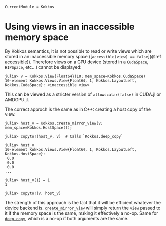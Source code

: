 ```@meta
CurrentModule = Kokkos
```

# Using views in an inaccessible memory space

By Kokkos semantics, it is not possible to read or write views which are stored in an inaccessible
memory space ([`accessible(view) == false`](@ref accessible)).
Therefore views on a GPU device (stored in a `CudaSpace`, `HIPSpace`, etc...) cannot be displayed:

```julia-repl
julia> v = Kokkos.View{Float64}(10; mem_space=Kokkos.CudaSpace)
10-element Kokkos.Views.View{Float64, 1, Kokkos.LayoutLeft, Kokkos.CudaSpace}: <inaccessible view>
```

This can be viewed as a stricter version of `allowscalar(false)` in CUDA.jl or AMDGPU.jl.

The correct approch is the same as in C++: creating a host copy of the view.
```julia-repl
julia> host_v = Kokkos.create_mirror_view(v; mem_space=Kokkos.HostSpace());

julia> copyto!(host_v, v)  # Calls `Kokkos.deep_copy`

julia> host_v
10-element Kokkos.Views.View{Float64, 1, Kokkos.LayoutLeft, Kokkos.HostSpace}:
 0.0
 0.0
 0.0
...

julia> host_v[1] = 1
1

julia> copyto!(v, host_v)

```

The strength of this approach is the fact that it will be efficient whatever the device backend is.
[`create_mirror_view`](@ref) will simply return the `view` passed to it if the memory space is the
same, making it effectively a no-op.
Same for [`deep_copy`](@ref), which is a no-op if both arguments are the same.
